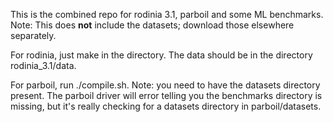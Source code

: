 This is the combined repo for rodinia 3.1, parboil and some ML benchmarks. 
Note: This does **not** include the datasets; download those elsewhere
separately.

For rodinia, just make in the directory. The data should be in the directory
rodinia_3.1/data.

For parboil, run ./compile.sh. Note: you need to have the datasets directory
present. The parboil driver will error telling you the benchmarks directory is
missing, but it's really checking for a datasets directory in parboil/datasets.


